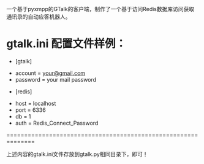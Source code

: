 一个基于pyxmpp的GTalk的客户端，制作了一个基于访问Redis数据库访问获取通讯录的自动应答机器人。

gtalk.ini 配置文件样例：
==============================================================
* [gtalk]
+ account = your@gmail.com
+ password = your mail password

* [redis]
+ host = localhost
+ port = 6336
+ db = 1
+ auth = Redis_Connect_Password

==============================================================

上述内容的gtalk.ini文件存放到gtalk.py相同目录下，即可！
